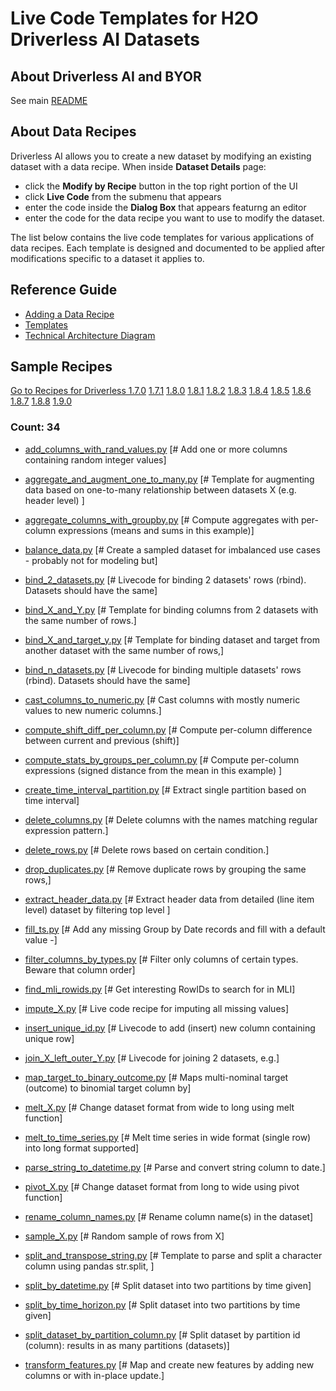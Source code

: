 # Live Code Templates for H2O Driverless AI Datasets

## About Driverless AI and BYOR 
See main [README](https://github.com/h2oai/driverlessai-recipes/README.md)

## About Data Recipes
Driverless AI allows you to create a new dataset by modifying an existing dataset with a data recipe. 
When inside **Dataset Details** page:

* click the **Modify by Recipe** button in the top right portion of the UI
* click **Live Code** from the submenu that appears
* enter the code inside the **Dialog Box** that appears featurng an editor 
* enter the code for the data recipe you want to use to modify the dataset. 

The list below contains the live code templates for various applications of data recipes. Each template is designed and documented to be applied 
after modifications specific to a dataset it applies to.

## Reference Guide
* [Adding a Data Recipe](http://docs.h2o.ai/driverless-ai/latest-stable/docs/userguide/custom-recipes-data-recipes.html#adding-a-data-recipe)
* [Templates](https://github.com/h2oai/driverlessai-recipes/blob/master/FAQ.md#references)
* [Technical Architecture Diagram](https://raw.githubusercontent.com/h2oai/driverlessai-recipes/master/reference/DriverlessAI_BYOR.png)

## Sample Recipes
[Go to Recipes for Driverless 1.7.0](https://github.com/h2oai/driverlessai-recipes/tree/rel-1.7.0)
 [1.7.1](https://github.com/h2oai/driverlessai-recipes/tree/rel-1.7.1)
 [1.8.0](https://github.com/h2oai/driverlessai-recipes/tree/rel-1.8.0)
 [1.8.1](https://github.com/h2oai/driverlessai-recipes/tree/rel-1.8.1)
 [1.8.2](https://github.com/h2oai/driverlessai-recipes/tree/rel-1.8.2)
 [1.8.3](https://github.com/h2oai/driverlessai-recipes/tree/rel-1.8.3)
 [1.8.4](https://github.com/h2oai/driverlessai-recipes/tree/rel-1.8.4)
 [1.8.5](https://github.com/h2oai/driverlessai-recipes/tree/rel-1.8.5)
 [1.8.6](https://github.com/h2oai/driverlessai-recipes/tree/rel-1.8.6)
 [1.8.7](https://github.com/h2oai/driverlessai-recipes/tree/rel-1.8.7)
 [1.8.8](https://github.com/h2oai/driverlessai-recipes/tree/rel-1.8.8)
 [1.9.0](https://github.com/h2oai/driverlessai-recipes/tree/rel-1.9.0)
### Count: 34
  * [add\_columns\_with\_rand\_values.py](./add_columns_with_rand_values.py) [# Add one or more columns containing random integer values]  

  * [aggregate\_and\_augment\_one\_to\_many.py](./aggregate_and_augment_one_to_many.py) [# Template for augmenting data based on one-to-many relationship between datasets X (e.g. header level) ]  

  * [aggregate\_columns\_with\_groupby.py](./aggregate_columns_with_groupby.py) [# Compute aggregates with per-column expressions (means and sums in this example)]  

  * [balance\_data.py](./balance_data.py) [# Create a sampled dataset for imbalanced use cases - probably not for modeling but]  

  * [bind\_2\_datasets.py](./bind_2_datasets.py) [# Livecode for binding 2 datasets' rows (rbind). Datasets should have the same]  

  * [bind\_X\_and\_Y.py](./bind_X_and_Y.py) [# Template for binding columns from 2 datasets with the same number of rows.]  

  * [bind\_X\_and\_target\_y.py](./bind_X_and_target_y.py) [# Template for binding dataset and target from another dataset with the same number of rows,]  

  * [bind\_n\_datasets.py](./bind_n_datasets.py) [# Livecode for binding multiple datasets' rows (rbind). Datasets should have the same]  

  * [cast\_columns\_to\_numeric.py](./cast_columns_to_numeric.py) [# Cast columns with mostly numeric values to new numeric columns.]  

  * [compute\_shift\_diff\_per\_column.py](./compute_shift_diff_per_column.py) [# Compute per-column difference between current and previous (shift)]  

  * [compute\_stats\_by\_groups\_per\_column.py](./compute_stats_by_groups_per_column.py) [# Compute per-column expressions (signed distance from the mean in this example) ]  

  * [create\_time\_interval\_partition.py](./create_time_interval_partition.py) [# Extract single partition based on time interval]  

  * [delete\_columns.py](./delete_columns.py) [# Delete columns with the names matching regular expression pattern.]  

  * [delete\_rows.py](./delete_rows.py) [# Delete rows based on certain condition.]  

  * [drop\_duplicates.py](./drop_duplicates.py) [# Remove duplicate rows by grouping the same rows,]  

  * [extract\_header\_data.py](./extract_header_data.py) [# Extract header data from detailed (line item level) dataset by filtering top level ]  

  * [fill\_ts.py](./fill_ts.py) [# Add any missing Group by Date records and fill with a default value -]  

  * [filter\_columns\_by\_types.py](./filter_columns_by_types.py) [# Filter only columns of certain types. Beware that column order]  

  * [find\_mli\_rowids.py](./find_mli_rowids.py) [# Get interesting RowIDs to search for in MLI]  

  * [impute\_X.py](./impute_X.py) [# Live code recipe for imputing all missing values]  

  * [insert\_unique\_id.py](./insert_unique_id.py) [# Livecode to add (insert) new column containing unique row]  

  * [join\_X\_left\_outer\_Y.py](./join_X_left_outer_Y.py) [# Livecode for joining 2 datasets, e.g.]  

  * [map\_target\_to\_binary\_outcome.py](./map_target_to_binary_outcome.py) [# Maps multi-nominal target (outcome) to binomial target column by]  

  * [melt\_X.py](./melt_X.py) [# Change dataset format from wide to long using melt function]  

  * [melt\_to\_time\_series.py](./melt_to_time_series.py) [# Melt time series in wide format (single row) into long format supported]  

  * [parse\_string\_to\_datetime.py](./parse_string_to_datetime.py) [# Parse and convert string column to date.]  

  * [pivot\_X.py](./pivot_X.py) [# Change dataset format from long to wide using pivot function]  

  * [rename\_column\_names.py](./rename_column_names.py) [# Rename column name(s) in the dataset]  

  * [sample\_X.py](./sample_X.py) [# Random sample of rows from X]  

  * [split\_and\_transpose\_string.py](./split_and_transpose_string.py) [# Template to parse and split a character column using pandas str.split, ]  

  * [split\_by\_datetime.py](./split_by_datetime.py) [# Split dataset into two partitions by time given]  

  * [split\_by\_time\_horizon.py](./split_by_time_horizon.py) [# Split dataset into two partitions by time given]  

  * [split\_dataset\_by\_partition\_column.py](./split_dataset_by_partition_column.py) [# Split dataset by partition id (column): results in as many partitions (datasets)]  

  * [transform\_features.py](./transform_features.py) [# Map and create new features by adding new columns or with in-place update.]  

